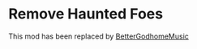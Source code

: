 # Remove Haunted Foes

This mod has been replaced by [BetterGodhomeMusic](https://github.com/CharlesGameDev/BetterGodhomeMusic)